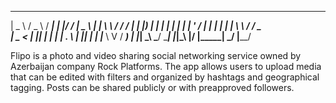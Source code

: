   ____     ___     ____   _  __    ____    _____  __     __  ____
 |  _ \   / _ \   / ___| | |/ /   |  _ \  | ____| \ \   / / / ___|
 | |_) | | | | | | |     | ' /    | | | | |  _|    \ \ / /  \___ \
 |  _ <  | |_| | | |___  | . \    | |_| | | |___    \ V /    ___) |
 |_| \_\  \___/   \____| |_|\_\   |____/  |_____|    \_/    |____/

Flipo is a photo and video sharing social networking service owned by Azerbaijan company Rock Platforms. The app allows users to upload media that can be edited with filters and organized by hashtags and geographical tagging. Posts can be shared publicly or with preapproved followers.

